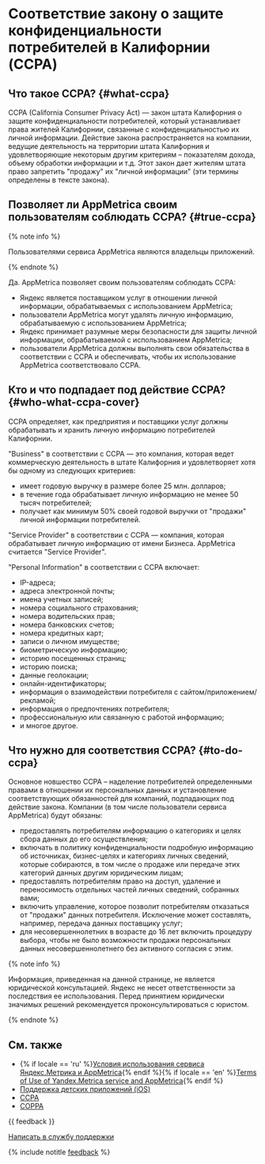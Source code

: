 # Соответствие закону о защите конфиденциальности потребителей в Калифорнии (CCPA)

## Что такое CCPA? {#what-ccpa}

CCPA (California Consumer Privacy Act) — закон штата Калифорния о защите конфиденциальности потребителей, который устанавливает права жителей Калифорнии, связанные с конфиденциальностью их личной информации. Действие закона распространяется на компании, ведущие деятельность на территории штата Калифорния и удовлетворяющие некоторым другим критериям – показателям дохода, объему обработки информации и т.д. Этот закон дает жителям штата право запретить "продажу" их "личной информации" (эти термины определены в тексте закона).

## Позволяет ли AppMetrica своим пользователям соблюдать CCPA? {#true-ccpa}

{% note info %}

Пользователями сервиса AppMetrica являются владельцы приложений.

{% endnote %}

Да. AppMetrica позволяет своим пользователям соблюдать CCPA:

- Яндекс является поставщиком услуг в отношении личной информации, обрабатываемых с использованием AppMetrica;
- пользователи AppMetrica могут удалять личную информацию, обрабатываемую с использованием AppMetrica;
- Яндекс принимает разумные меры безопасности для защиты личной информации, обрабатываемой с использованием AppMetrica;
- пользователи AppMetrica должны выполнять свои обязательства в соответствии с CCPA и обеспечивать, чтобы их использование AppMetrica соответствовало CCPA.

## Кто и что подпадает под действие CCPA? {#who-what-ccpa-cover}

CCPA определяет, как предприятия и поставщики услуг должны обрабатывать и хранить личную информацию потребителей Калифорнии.

"Business" в соответствии с CCPA — это компания, которая ведет коммерческую деятельность в штате Калифорния и удовлетворяет хотя бы одному из следующих критериев:

- имеет годовую выручку в размере более 25 млн. долларов;
- в течение года обрабатывает личную информацию не менее 50 тысяч потребителей;
- получает как минимум 50% своей годовой выручки от "продажи" личной информации потребителей.

"Service Provider" в соответствии с CCPA — компания, которая обрабатывает личную информацию от имени Бизнеса. AppMetrica считается "Service Provider".

"Personal Information" в соответствии с CCPA включает:

- IP-адреса;
- адреса электронной почты;
- имена учетных записей;
- номера социального страхования;
- номера водительских прав;
- номера банковских счетов;
- номера кредитных карт;
- записи о личном имуществе;
- биометрическую информацию;
- историю посещенных страниц;
- историю поиска;
- данные геолокации;
- онлайн-идентификаторы;
- информация о взаимодействии потребителя с сайтом/приложением/рекламой;
- информация о предпочтениях потребителя;
- профессиональную или связанную с работой информацию;
- и многое другое.

## Что нужно для соответствия CCPA? {#to-do-ccpa}

Основное новшество CCPA – наделение потребителей определенными правами в отношении их персональных данных и установление соответствующих обязанностей для компаний, подпадающих под действие закона. Компании (в том числе пользователи сервиса AppMetrica) будут обязаны:

- предоставлять потребителям информацию о категориях и целях сбора данных до его осуществления;
- включать в политику конфиденциальности подробную информацию об источниках, бизнес-целях и категориях личных сведений, которые собираются, в том числе о продаже или передаче этих категорий данных другим юридическим лицам;
- предоставлять потребителям право на доступ, удаление и переносимость отдельных частей личных сведений, собранных вами;
- включить управление, которое позволит потребителям отказаться от "продажи" данных потребителя. Исключение может составлять, например, передача данных поставщику услуг;
- для несовершеннолетних в возрасте до 16 лет включить процедуру выбора, чтобы не было возможности продажи персональных данных несовершеннолетнего без активного согласия с этим.

{% note info %}

Информация, приведенная на данной странице, не является юридической консультацией. Яндекс не несет ответственности за последствия ее использования. Перед принятием юридически значимых решений рекомендуется проконсультироваться с юристом.

{% endnote %}

## См. также

- {% if locale == 'ru' %}[Условия использования сервиса Яндекс.Метрика и AppMetrica](https://yandex.ru/legal/metrica_termsofuse/){% endif %}{% if locale == 'en' %}[Terms of Use of Yandex.Metriсa service and AppMetrica](https://yandex.com/legal/metrica_termsofuse/){% endif %}
- [Поддержка детских приложений (iOS)](app-for-kids.md)
- [CCPA](https://leginfo.legislature.ca.gov/faces/billTextClient.xhtml?bill_id=201720180AB375)
- [COPPA](https://www.ecfr.gov/current/title-16/part-312)

{{ feedback }}

<a href="../troubleshooting/feedback-new.html">
  <span class="button">Написать в службу поддержки</span>
</a>

{% include notitle [feedback](../_includes/feedback-button.md) %}

